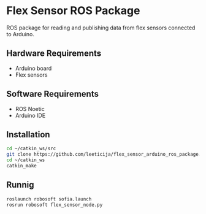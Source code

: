 # Flex Sensor ROS Package

ROS package for reading and publishing data from flex sensors connected to Arduino.

## Hardware Requirements
- Arduino board
- Flex sensors

## Software Requirements
- ROS Noetic
- Arduino IDE

## Installation
```bash
cd ~/catkin_ws/src
git clone https://github.com/leeticija/flex_sensor_arduino_ros_package.git
cd ~/catkin_ws
catkin_make
```
## Runnig
```bash
roslaunch robosoft sofia.launch
rosrun robosoft flex_sensor_node.py
```

